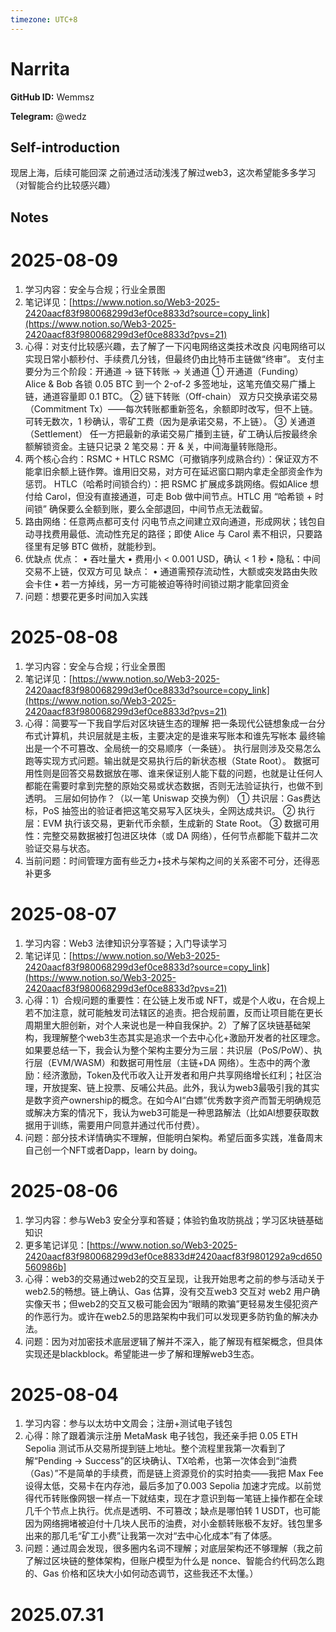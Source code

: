 ```yaml
---
timezone: UTC+8
---
```


# Narrita

**GitHub ID:** Wemmsz

**Telegram:** @wedz

## Self-introduction

现居上海，后续可能回深    之前通过活动浅浅了解过web3，这次希望能多多学习（对智能合约比较感兴趣）

## Notes

<!-- Content_START -->
# 2025-08-09

1. 学习内容：安全与合规；行业全景图
2. 笔记详见：[https://www.notion.so/Web3-2025-2420aacf83f980068299d3ef0ce8833d?source=copy_link](https://www.notion.so/Web3-2025-2420aacf83f980068299d3ef0ce8833d?pvs=21)
3. 心得：对支付比较感兴趣，去了解了一下闪电网络这类技术改良
闪电网络可以实现日常小额秒付、手续费几分钱，但最终仍由比特币主链做“终审”。
支付主要分为三个阶段：开通道 → 链下转账 → 关通道
① 开通道（Funding）
Alice & Bob 各锁 0.05 BTC 到一个 2-of-2 多签地址，这笔充值交易广播上链，通道容量即 0.1 BTC。
② 链下转账（Off-chain）
双方只交换承诺交易（Commitment Tx）——每次转账都重新签名，余额即时改写，但不上链。可转无数次，1 秒确认，零矿工费（因为是承诺交易，不上链）。
③ 关通道（Settlement）
任一方把最新的承诺交易广播到主链，矿工确认后按最终余额解锁资金。主链只记录 2 笔交易：开 & 关，中间海量转账隐形。
2. 两个核心合约：RSMC + HTLC
RSMC（可撤销序列成熟合约）：保证双方不能拿旧余额上链作弊。谁用旧交易，对方可在延迟窗口期内拿走全部资金作为惩罚。
HTLC（哈希时间锁合约）：把 RSMC 扩展成多跳网络。假如Alice 想付给 Carol，但没有直接通道，可走 Bob 做中间节点。HTLC 用 “哈希锁 + 时间锁” 确保要么全额到账，要么全部退回，中间节点无法截留。
3. 路由网络：任意两点都可支付
闪电节点之间建立双向通道，形成网状；钱包自动寻找费用最低、流动性充足的路径；即使 Alice 与 Carol 素不相识，只要路径里有足够 BTC 做桥，就能秒到。
4. 优缺点
优点：
• 吞吐量大
• 费用小 < 0.001 USD，确认 < 1 秒
• 隐私：中间交易不上链，仅双方可见
缺点：
• 通道需预存流动性，大额或突发路由失败会卡住
• 若一方掉线，另一方可能被迫等待时间锁过期才能拿回资金
5. 问题：想要花更多时间加入实践

# 2025-08-08

1. 学习内容：安全与合规；行业全景图
2. 笔记详见：[https://www.notion.so/Web3-2025-2420aacf83f980068299d3ef0ce8833d?source=copy_link](https://www.notion.so/Web3-2025-2420aacf83f980068299d3ef0ce8833d?pvs=21)
3. 心得：简要写一下我自学后对区块链生态的理解
把一条现代公链想象成一台分布式计算机，共识层就是主板，主要决定的是谁来写账本和谁先写帐本
最终输出是一个不可篡改、全局统一的交易顺序（一条链）。
执行层则涉及交易怎么跑等实现方式问题。输出就是交易执行后的新状态根（State Root）。
数据可用性则是回答交易数据放在哪、谁来保证别人能下载的问题，也就是让任何人都能在需要时拿到完整的原始交易或状态数据，否则无法验证执行，也做不到透明。
三层如何协作？（以一笔 Uniswap 交换为例）
① 共识层：Gas费达标，PoS 抽签出的验证者把这笔交易写入区块头，全网达成共识。
② 执行层：EVM 执行该交易，更新代币余额，生成新的 State Root。
③ 数据可用性：完整交易数据被打包进区块体（或 DA 网络），任何节点都能下载并二次验证交易与状态。
4. 当前问题：时间管理方面有些乏力+技术与架构之间的关系密不可分，还得恶补更多

# 2025-08-07

1. 学习内容：Web3 法律知识分享答疑；入门导读学习
2. 笔记详见：[https://www.notion.so/Web3-2025-2420aacf83f980068299d3ef0ce8833d?source=copy_link](https://www.notion.so/Web3-2025-2420aacf83f980068299d3ef0ce8833d?pvs=21)
3. 心得：1）合规问题的重要性：在公链上发币或 NFT，或是个人收u，在合规上若不加注意，就可能触发司法辖区的追责。把合规前置，反而让项目能在更长周期里大胆创新，对个人来说也是一种自我保护。2）了解了区块链基础架构，我理解整个web3生态其实是追求一个去中心化+激励开发者的社区理念。如果要总结一下，我会认为整个架构主要分为三层：共识层（PoS/PoW）、执行层（EVM/WASM）和数据可用性层（主链+DA 网络）。生态中的两个激励：经济激励，Token及代币收入让开发者和用户共享网络增长红利；社区治理，开放提案、链上投票、反哺公共品。此外，我认为web3最吸引我的其实是数字资产ownership的概念。在如今AI“白嫖”优秀数字资产而暂无明确规范或解决方案的情况下，我认为web3可能是一种思路解法（比如AI想要获取数据用于训练，需要用户同意并通过代币付费）。
4. 问题：部分技术详情确实不理解，但能明白架构。希望后面多实践，准备周末自己创一个NFT或者Dapp，learn by doing。

# 2025-08-06

1. 学习内容：参与Web3 安全分享和答疑；体验钓鱼攻防挑战；学习区块链基础知识
2. 更多笔记详见：[https://www.notion.so/Web3-2025-2420aacf83f980068299d3ef0ce8833d#2420aacf83f9801292a9cd650560986b]
3. 心得：web3的交易通过web2的交互呈现，让我开始思考之前的参与活动关于web2.5的畅想。链上确认、Gas 估算，没有交互web3 交互对 web2 用户确实像天书；但web2的交互又极可能会因为“眼睛的欺骗”更轻易发生侵犯资产的作恶行为。或许在web2.5的思路架构中我们可以发现更多防钓鱼的解决办法。
4. 问题：因为对加密技术底层逻辑了解并不深入，能了解现有框架概念，但具体实现还是blackblock。希望能进一步了解和理解web3生态。

# 2025-08-04

1. 学习内容：参与以太坊中文周会；注册+测试电子钱包
2. 心得：除了跟着演示注册 MetaMask 电子钱包，我还亲手把 0.05 ETH Sepolia 测试币从交易所提到链上地址。整个流程里我第一次看到了解“Pending → Success”的区块确认、TX哈希，也第一次体会到“油费（Gas）”不是简单的手续费，而是链上资源竞价的实时拍卖——我把 Max Fee 设得太低，交易卡在内存池，最后多加了0.003 Sepolia 加速才完成。以前觉得代币转账像网银一样点一下就结束，现在才意识到每一笔链上操作都在全球几千个节点上执行。优点是透明、不可篡改；缺点是哪怕转 1 USDT，也可能因为网络拥堵被迫付十几块人民币的油费，对小金额转账极不友好。钱包里多出来的那几毛“矿工小费”让我第一次对“去中心化成本”有了体感。
3. 问题：通过周会发现，很多圈内名词不理解；对底层架构还不够理解（我之前了解过区块链的整体架构，但账户模型为什么是 nonce、智能合约代码怎么跑的、Gas 价格和区块大小如何动态调节，这些我还不太懂。）


# 2025.07.31


<!-- Content_END -->
